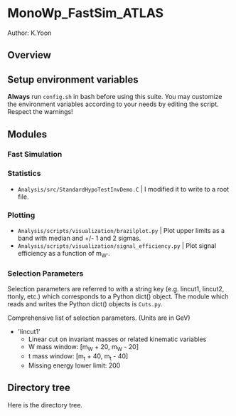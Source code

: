 # MonoWp_FastSim_ATLAS

Author: K.Yoon

## Overview

## Setup environment variables
**Always** run `config.sh` in bash before using this suite. You may customize the environment variables according to your needs by editing the script. Respect the warnings!

## Modules
### Fast Simulation

### Statistics
* `Analysis/src/StandardHypoTestInvDemo.C` | I modified it to write to a root file.

### Plotting
* `Analysis/scripts/visualization/brazilplot.py` | Plot upper limits as a band with median and +/- 1 and 2 sigmas.
* `Analysis/scripts/visualization/signal_efficiency.py` | Plot signal efficiency as a function of m<sub>W'</sub>.

### Selection Parameters
Selection parameters are referred to with a string key (e.g. lincut1, lincut2, ttonly, etc.) which corresponds to a Python dict() object. The module which reads and writes the Python dict() objects is `Cuts.py`.

Comprehensive list of selection parameters. (Units are in GeV)
* 'lincut1'
  * Linear cut on invariant masses or related kinematic variables
  * W mass window: \[m<sub>W</sub> + 20, m<sub>W</sub> - 20\]
  * t mass window: \[m<sub>t</sub> + 40, m<sub>t</sub> - 40\]
  * Missing energy lower limit: 200

## Directory tree
Here is the directory tree.
